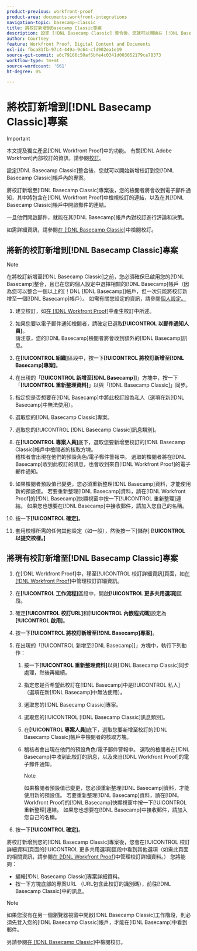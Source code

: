 ```yaml
---
product-previous: workfront-proof
product-area: documents;workfront-integrations
navigation-topic: basecamp-classic
title: 將校訂新增到Basecamp Classic專案
description: 設定 [!DNL Basecamp Classic] 整合後，您就可以開始在 [!DNL Basecamp Classic] 帳戶內的專案中新增校樣。
author: Courtney
feature: Workfront Proof, Digital Content and Documents
exl-id: fbca81fb-97c4-449a-9c64-cfd902ea1e19
source-git-commit: a6c79166c50af5bfe4c0341d003052179ce78373
workflow-type: tm+mt
source-wordcount: '661'
ht-degree: 0%

---
```


# 將校訂新增到[!DNL Basecamp Classic]專案

>[!IMPORTANT]
>
>本文提及獨立產品[!DNL Workfront Proof]中的功能。 有關[!DNL Adobe Workfront]內部校訂的資訊，請參閱[校訂](../../../review-and-approve-work/proofing/proofing.md)。

設定[!DNL Basecamp Classic]整合後，您就可以開始新增校訂到您[!DNL Basecamp Classic]帳戶內的專案。

將校訂新增至[!DNL Basecamp Classic]專案後，您的檢閱者將會收到電子郵件通知，其中將包含在[!DNL Workfront Proof]中檢視校訂的連結，以及在其[!DNL Basecamp Classic]帳戶中開啟郵件的連結。

一旦他們開啟郵件，就能在其[!DNL Basecamp]帳戶內對校訂進行評論和決策。

如需詳細資訊，請參閱[在 [!DNL Basecamp Classic]](../../../workfront-proof/wp-integrations/basecamp-classic/review-proof-basecamp-classic.md)中檢閱校訂。

## 將新的校訂新增到[!DNL Basecamp Classic]專案

>[!NOTE]
>
>在將校訂新增至[!DNL Basecamp Classic]之前，您必須確保已啟用您的[!DNL Basecamp]整合，且已在您的個人設定中選擇相關的[!DNL Basecamp]帳戶（因為您可以整合一個以上的[！DNL [!DNL Basecamp]]帳戶，但一次只能將校訂新增至一個[!DNL Basecamp]帳戶）。 如需有關您設定的資訊，請參閱[個人設定。](https://support.workfront.com/hc/en-us/sections/115000921168-Personal-settings)

1. 建立校訂，如[在 [!DNL Workfront Proof]](../../../workfront-proof/wp-work-proofsfiles/create-proofs-and-files/generate-proofs.md)中產生校訂中所述。
1. 如果您要以電子郵件通知檢閱者，請確定已選取&#x200B;**[!UICONTROL 以郵件通知人員]**。\
   請注意，您的[!DNL Basecamp]檢閱者將會收到額外的[!DNL Basecamp]訊息。

1. 在&#x200B;**[!UICONTROL 組織]**&#x200B;區段中，按一下&#x200B;**[!UICONTROL 將校訂新增至[!DNL Basecamp]專案]**。

1. 在出現的「**[!UICONTROL 新增至[!DNL Basecamp]]**」方塊中，按一下「**[!UICONTROL 重新整理資料]**」以與「[!DNL Basecamp Classic]」同步。

1. 指定您是否想要在[!DNL Basecamp]中將此校訂設為私人（選項在新[!DNL Basecamp]中無法使用）。
1. 選取您的[!DNL Basecamp Classic]專案。
1. 選取您的[!UICONTROL [!DNL Basecamp Classic]訊息類別]。
1. 在&#x200B;**[!UICONTROL 專案人員]**&#x200B;底下，選取您要新增至校訂的[!DNL Basecamp Classic]帳戶中檢閱者的核取方塊。\
   稽核者會出現在他們的預設角色/電子郵件警報中。 選取的檢閱者將在[!DNL Basecamp]收到此校訂的訊息，也會收到來自[!DNL Workfront Proof]的電子郵件通知。

1. 如果檢閱者預設值已變更，您必須重新整理[!DNL Basecamp]資料，才能使用新的預設值。 若要重新整理[!DNL Basecamp]資料，請在[!DNL Workfront Proof]的[!DNL Basecamp]快顯視窗中按一下[!UICONTROL 重新整理]連結。 如果您也想要在[!DNL Basecamp]中接收郵件，請加入您自己的名稱。
1. 按一下&#x200B;**[!UICONTROL 確定]**。
1. 套用校樣所需的任何其他設定（如一般），然後按一下[儲存] **[!UICONTROL 以提交校樣。]**

## 將現有校訂新增至[!DNL Basecamp Classic]專案

1. 在[!DNL Workfront Proof]中，移至[!UICONTROL 校訂詳細資訊]頁面，如[在 [!DNL Workfront Proof]](../../../workfront-proof/wp-work-proofsfiles/manage-your-work/manage-proof-details.md)中管理校訂詳細資訊。
1. 在&#x200B;**[!UICONTROL 工作流程]**&#x200B;區段中，開啟&#x200B;**[!UICONTROL 更多共用選項]**&#x200B;區段。

1. 確定&#x200B;**[!UICONTROL 校訂URL]**&#x200B;和&#x200B;**[!UICONTROL 內嵌程式碼]**&#x200B;設定為&#x200B;**[!UICONTROL 啟用]**。

1. 按一下&#x200B;**[!UICONTROL 將校訂新增至[!DNL Basecamp]專案]**。
1. 在出現的「[!UICONTROL 新增至[!DNL Basecamp]]」方塊中，執行下列動作：

   1. 按一下&#x200B;**[!UICONTROL 重新整理資料]**&#x200B;以與[!DNL Basecamp Classic]同步處理，然後再繼續。
   1. 指定您是否希望此校訂在[!DNL Basecamp]中是[!UICONTROL 私人] （選項在新[!DNL Basecamp]中無法使用）。
   1. 選取您的[!DNL Basecamp Classic]專案。
   1. 選取您的[!UICONTROL [!DNL Basecamp Classic]訊息類別]。
   1. 在&#x200B;**[!UICONTROL 專案人員]**&#x200B;底下，選取您要新增至校訂的[!DNL Basecamp Classic]帳戶中檢閱者的核取方塊。
   1. 稽核者會出現在他們的預設角色/電子郵件警報中。 選取的檢閱者在[!DNL Basecamp]中收到此校訂的訊息，以及來自[!DNL Workfront Proof]的電子郵件通知。

      >[!NOTE]
      >
      > 如果檢閱者預設值已變更，您必須重新整理[!DNL Basecamp]資料，才能使用新的預設值。 若要重新整理[!DNL Basecamp]資料，請在[!DNL Workfront Proof]的[!DNL Basecamp]快顯視窗中按一下[!UICONTROL 重新整理]連結。 如果您也想要在[!DNL Basecamp]中接收郵件，請加入您自己的名稱。

1. 按一下&#x200B;**[!UICONTROL 確定]**。

將校訂新增到您的[!DNL Basecamp Classic]專案後，您會在[!UICONTROL 校訂詳細資料]頁面的[!UICONTROL 更多共用選項]區段中看到其他選項（如需此頁面的相關資訊，請參閱[在 [!DNL Workfront Proof]](../../../workfront-proof/wp-work-proofsfiles/manage-your-work/manage-proof-details.md)中管理校訂詳細資料。） 您將能夠：

* 編輯[!DNL Basecamp Classic]專案詳細資料。
* 按一下方塊底部的專案URL （URL包含此校訂的識別碼），前往[!DNL Basecamp Classic]中的訊息。

>[!NOTE]
>
> 如果您沒有在另一個瀏覽器視窗中開啟[!DNL Basecamp Classic]工作階段，則必須先登入您的[!DNL Basecamp Classic]帳戶，才能在[!DNL Basecamp]中看到郵件。

另請參閱[在 [!DNL Basecamp Classic]](../../../workfront-proof/wp-integrations/basecamp-classic/review-proof-basecamp-classic.md)中檢閱校訂。
